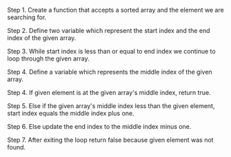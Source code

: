 Step 1. Create a function that accepts a sorted array and the element we are searching for.

Step 2. Define two variable which represent the start index and the end index of the given array.

Step 3. While start index is less than or equal to end index we continue to loop through the given array.

Step 4. Define a variable which represents the middle index of the given array.

Step 4. If given element is at the given array's middle index, return true.

Step 5. Else if the given array's middle index less than the given element, start index equals the middle index plus one.

Step 6. Else update the end index to the middle index minus one.

Step 7. After exiting the loop return false because given element was not found.
